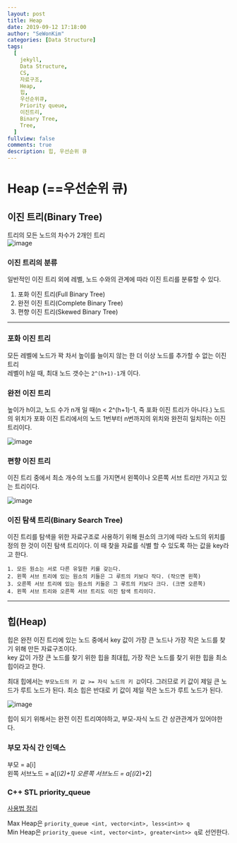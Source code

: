 ```yaml
---
layout: post
title: Heap
date: 2019-09-12 17:18:00
author: "SeWonKim"
categories: [Data Structure]
tags:
  [
    jekyll,
    Data Structure,
    CS,
    자료구조,
    Heap,
    힙,
    우선순위큐,
    Priority queue,
    이진트리,
    Binary Tree,
    Tree,
  ]
fullview: false
comments: true
description: 힙, 우선순위 큐
---
```


# Heap (==우선순위 큐)

## 이진 트리(Binary Tree)

트리의 모든 노드의 차수가 2개인 트리  
![image](https://user-images.githubusercontent.com/30452963/64767136-22556f80-d582-11e9-87ea-3ead1a207bbc.png)

### 이진 트리의 분류

일반적인 이진 트리 외에 레벨, 노드 수와의 관계에 따라 이진 트리를 분류할 수 있다.

1. 포화 이진 트리(Full Binary Tree)
2. 완전 이진 트리(Complete Binary Tree)
3. 편향 이진 트리(Skewed Binary Tree)

---

### 포화 이진 트리

모든 레벨에 노드가 꽉 차서 높이를 늘이지 않는 한 더 이상 노드를 추가할 수 없는 이진 트리  
레벨이 h일 때, 최대 노드 갯수는 `2^(h+1)-1`개 이다.

### 완전 이진 트리

높이가 h이고, 노드 수가 n개 일 때(n < 2^(h+1)-1, 즉 포화 이진 트리가 아니다.)
노드의 위치가 포화 이진 트리에서의 노드 1번부터 n번까지의 위치와 완전히 일치하는 이진 트리이다.

![image](https://user-images.githubusercontent.com/30452963/64767816-5f6e3180-d583-11e9-9352-d4221a74543a.png)

### 편향 이진 트리

이진 트리 중에서 최소 개수의 노드를 가지면서 왼쪽이나 오른쪽 서브 트리만 가지고 있는 트리이다.

![image](https://user-images.githubusercontent.com/30452963/64767955-9fcdaf80-d583-11e9-8b59-b17555eb4656.png)

### 이진 탐색 트리(Binary Search Tree)

이진 트리를 탐색을 위한 자료구조로 사용하기 위해 원소의 크기에 따라 노드의 위치를 정의 한 것이 이진 탐색 트리이다.
이 때 찾을 자료를 식별 할 수 있도록 하는 값을 key라고 한다.

```
1. 모든 원소는 서로 다른 유일한 키를 갖는다.
2. 왼쪽 서브 트리에 있는 원소의 키들은 그 루트의 키보다 작다. (작으면 왼쪽)
3. 오른쪽 서브 트리에 있는 원소의 키들은 그 루트의 키보다 크다. (크면 오른쪽)
4. 왼쪽 서브 트리와 오른쪽 서브 트리도 이진 탐색 트리이다.
```

---

## 힙(Heap)

힙은 완전 이진 트리에 있는 노드 중에서 key 값이 가장 큰 노드나 가장 작은 노드를 찾기 위해 만든 자료구조이다.  
key 값이 가장 큰 노드를 찾기 위한 힙을 최대힙, 가장 작은 노드를 찾기 위한 힙을 최소 힙이라고 한다.

최대 힙에서는 `부모노드의 키 값 >= 자식 노드의 키 값`이다. 그러므로 키 값이 제일 큰 노드가 루트 노드가 된다.
최소 힙은 반대로 키 값이 제일 작은 노드가 루트 노드가 된다.

![image](https://user-images.githubusercontent.com/30452963/64768792-0ef7d380-d585-11e9-8c59-9460e28cfcb4.png)

힙이 되기 위해서는 완전 이진 트리여야하고, 부모-자식 노드 간 상관관계가 있어야한다.

### 부모 자식 간 인덱스

부모 = a[i]  
왼쪽 서브노드 = a[(i*2)+1]
오른쪽 서브노드 = a[(i*2)+2]

### C++ STL priority_queue

[사용법 정리](https://twpower.github.io/93-how-to-use-priority_queue-in-cpp)

Max Heap은 `priority_queue <int, vector<int>, less<int>> q`  
Min Heap은 `priority_queue <int, vector<int>, greater<int>> q`로 선언한다.
